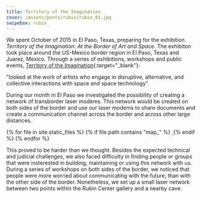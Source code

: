 ```yaml
---
title: Territory of the Imagination
cover: /assets/posts/rubin/rubin_01.jpg
swipebox: rubin_
---
```

We spent October of 2015 in El Paso, Texas, preparing for the exhibition *Territory of the Imagination: At the Border of Art and Space*. The exhibiton took place around the US-Mexico border region in El Paso, Texas and Juarez, Mexico. Through a series of exhibitions, workshops and public events, [Territory of the Imagination](http://rubin.utep.edu/index.php/past1/68){:target="_blank"}:

<div class="quotes">&quot;looked at the work of artists who engage in disruptive, alternative, and collective interactions with space and space technology&quot;.</div>

During our month in El Paso we investigated the possibility of creating a network of transborder laser modems. This network would be created on both sides of the border and use our laser modems to share documents and create a communication channel across the border and across other large distances. 

<div class="swipebox-gallery">
  {% for file in site.static_files %}
    {% if file.path contains "map_" %}
      <a href="{{ file.path }}" class="swipebox map-gallery">
        <img src="{{ file.path }}" alt="">
      </a>
    {% endif %}
  {% endfor %}
</div>

This proved to be harder than we thought. Besides the expected technical and judicial challenges, we also faced difficulty in finding people or groups that were insterested in building, maintaining or using this network with us. During a series of workshops on both sides of the border, we noticed that people were more worried about communicating with the future, than with the other side of the border. Nonetheless, we set up a small laser network between two points within the Rubin Center gallery and a nearby cave.

<script type="text/javascript">
  (function($) {
    $( '.map-gallery' ).swipebox();
  })(jQuery);
</script>

